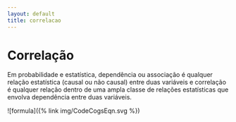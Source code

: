 ```yaml
---
layout: default
title: correlacao
---
```


# Correlação

Em probabilidade e estatística, dependência ou associação é qualquer relação estatística (causal ou não causal) entre duas variáveis e correlação é qualquer relação dentro de uma ampla classe de relações estatísticas que envolva dependência entre duas variáveis.

![formula]({% link img/CodeCogsEqn.svg %})
